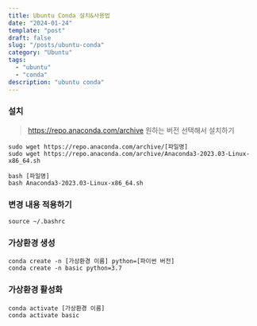 ```yaml
---
title: Ubuntu Conda 설치&사용법
date: "2024-01-24"
template: "post"
draft: false
slug: "/posts/ubuntu-conda"
category: "Ubuntu"
tags:
  - "ubuntu"
  - "conda"
description: "ubuntu conda"
---
```



### 설치
> https://repo.anaconda.com/archive
> 원하는 버전 선택해서 설치하기
```commandline
sudo wget https://repo.anaconda.com/archive/[파일명]
sudo wget https://repo.anaconda.com/archive/Anaconda3-2023.03-Linux-x86_64.sh
```
```commandline
bash [파일명]
bash Anaconda3-2023.03-Linux-x86_64.sh
```

### 변경 내용 적용하기
```commandline
source ~/.bashrc
```

### 가상환경 생성
```commandline
conda create -n [가상환경 이름] python=[파이썬 버전]
conda create -n basic python=3.7
```

### 가상환경 활성화
```commandline
conda activate [가상환경 이름]
conda activate basic
```
